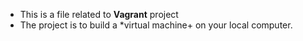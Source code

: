 - This is a file related to **Vagrant** project
- The project is to build a *virtual machine+ on your local computer.
